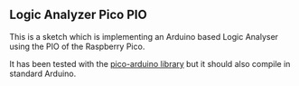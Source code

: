 ## Logic Analyzer Pico PIO

This is a sketch which is implementing an Arduino based Logic Analyser using the PIO of the Raspberry Pico.

It has been tested with the [pico-arduino library](https://github.com/pschatzmann/pico-arduino) but it should also compile in standard Arduino.
